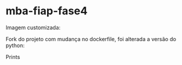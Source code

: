# mba-fiap-fase4

Imagem customizada: 

Fork do projeto com mudança no dockerfile, foi alterada a versão do python: 

Prints
